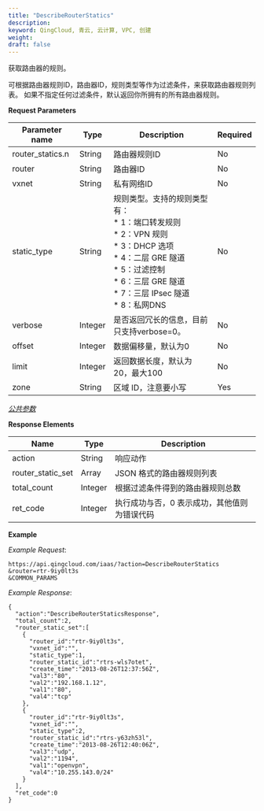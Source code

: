 ```yaml
---
title: "DescribeRouterStatics"
description: 
keyword: QingCloud, 青云, 云计算, VPC, 创建
weight: 
draft: false
---
```




获取路由器的规则。

可根据路由器规则ID，路由器ID，规则类型等作为过滤条件，来获取路由器规则列表。 如果不指定任何过滤条件，默认返回你所拥有的所有路由器规则。

**Request Parameters**

| Parameter name | Type | Description | Required |
| --- | --- | --- | --- |
| router_statics.n | String | 路由器规则ID | No |
| router | String | 路由器ID | No |
| vxnet | String | 私有网络ID | No |
| static_type | String | 规则类型。支持的规则类型有：<br/>*   1：端口转发规则<br/>*   2：VPN 规则<br/>*   3：DHCP 选项<br/>*   4：二层 GRE 隧道<br/>*   5：过滤控制<br/>*   6：三层 GRE 隧道<br/>*   7：三层 IPsec 隧道<br/>*   8：私网DNS | No |
| verbose | Integer | 是否返回冗长的信息，目前只支持verbose=0。 | No |
| offset | Integer | 数据偏移量，默认为0 | No |
| limit | Integer | 返回数据长度，默认为20，最大100 | No |
| zone | String | 区域 ID，注意要小写 | Yes |

[_公共参数_](../../../parameters/)

**Response Elements**

| Name | Type | Description |
| --- | --- | --- |
| action | String | 响应动作 |
| router_static_set | Array | JSON 格式的路由器规则列表 |
| total_count | Integer | 根据过滤条件得到的路由器规则总数 |
| ret_code | Integer | 执行成功与否，0 表示成功，其他值则为错误代码 |

**Example**

_Example Request_:

```
https://api.qingcloud.com/iaas/?action=DescribeRouterStatics
&router=rtr-9iy0lt3s
&COMMON_PARAMS
```

_Example Response_:

```
{
  "action":"DescribeRouterStaticsResponse",
  "total_count":2,
  "router_static_set":[
    {
      "router_id":"rtr-9iy0lt3s",
      "vxnet_id":"",
      "static_type":1,
      "router_static_id":"rtrs-wls7otet",
      "create_time":"2013-08-26T12:37:56Z",
      "val3":"80",
      "val2":"192.168.1.12",
      "val1":"80",
      "val4":"tcp"
    },
    {
      "router_id":"rtr-9iy0lt3s",
      "vxnet_id":"",
      "static_type":2,
      "router_static_id":"rtrs-y63zh53l",
      "create_time":"2013-08-26T12:40:06Z",
      "val3":"udp",
      "val2":"1194",
      "val1":"openvpn",
      "val4":"10.255.143.0/24"
    }
  ],
  "ret_code":0
}
```
